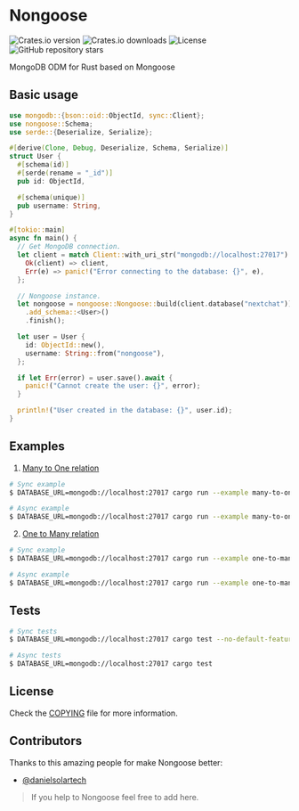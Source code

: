 # Nongoose

![Crates.io version](https://img.shields.io/crates/v/nongoose?label=version) ![Crates.io downloads](https://img.shields.io/crates/d/nongoose?label=downloads) ![License](https://img.shields.io/github/license/nextchatorg/nongoose) ![GitHub repository stars](https://img.shields.io/github/stars/nextchatorg/nongoose?style=social)

MongoDB ODM for Rust based on Mongoose

## Basic usage

```rust
use mongodb::{bson::oid::ObjectId, sync::Client};
use nongoose::Schema;
use serde::{Deserialize, Serialize};

#[derive(Clone, Debug, Deserialize, Schema, Serialize)]
struct User {
  #[schema(id)]
  #[serde(rename = "_id")]
  pub id: ObjectId,

  #[schema(unique)]
  pub username: String,
}

#[tokio::main]
async fn main() {
  // Get MongoDB connection.
  let client = match Client::with_uri_str("mongodb://localhost:27017").await {
    Ok(client) => client,
    Err(e) => panic!("Error connecting to the database: {}", e),
  };

  // Nongoose instance.
  let nongoose = nongoose::Nongoose::build(client.database("nextchat"))
    .add_schema::<User>()
    .finish();

  let user = User {
    id: ObjectId::new(),
    username: String::from("nongoose"),
  };

  if let Err(error) = user.save().await {
    panic!("Cannot create the user: {}", error);
  }

  println!("User created in the database: {}", user.id);
}
```

## Examples

1. [Many to One relation](./examples/many-to-one.rs)

```sh
# Sync example
$ DATABASE_URL=mongodb://localhost:27017 cargo run --example many-to-one --no-default-features --features derive

# Async example
$ DATABASE_URL=mongodb://localhost:27017 cargo run --example many-to-one
```

2. [One to Many relation](./examples/one-to-many.rs)

```sh
# Sync example
$ DATABASE_URL=mongodb://localhost:27017 cargo run --example one-to-many --no-default-features --features derive

# Async example
$ DATABASE_URL=mongodb://localhost:27017 cargo run --example one-to-many
```

## Tests

```sh
# Sync tests
$ DATABASE_URL=mongodb://localhost:27017 cargo test --no-default-features --features derive

# Async tests
$ DATABASE_URL=mongodb://localhost:27017 cargo test
```

## License

Check the [COPYING](./COPYING) file for more information.

## Contributors

Thanks to this amazing people for make Nongoose better:

- [@danielsolartech](https://github.com/danielsolartech)

> If you help to Nongoose feel free to add here.
